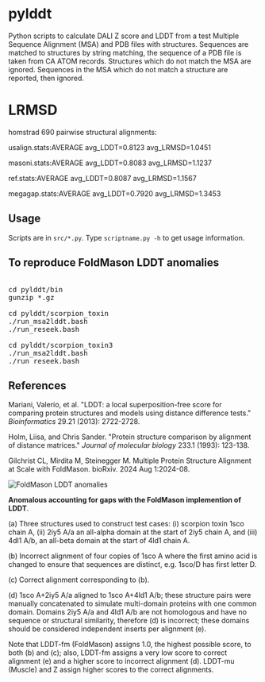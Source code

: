 # pylddt

Python scripts to calculate DALI Z score and LDDT from a test Multiple Sequence Alignment (MSA) and PDB files with structures. 
Sequences are matched to structures by string matching, the sequence of a PDB file is taken from CA ATOM records.
Structures which do not match the MSA are ignored. Sequences in the MSA which do not match a structure are reported, then ignored.

# LRMSD
  homstrad 690 pairwise structural alignments:

  usalign.stats:AVERAGE	avg_LDDT=0.8123	avg_LRMSD=1.0451
  
  masoni.stats:AVERAGE	avg_LDDT=0.8083	avg_LRMSD=1.1237
  
  ref.stats:AVERAGE	avg_LDDT=0.8087	avg_LRMSD=1.1567
  
  megagap.stats:AVERAGE	avg_LDDT=0.7920	avg_LRMSD=1.3453
  
## Usage 

Scripts are in `src/*.py`. Type `scriptname.py -h` to get usage information.

## To reproduce FoldMason LDDT anomalies

<pre>

cd pylddt/bin
gunzip *.gz

cd pylddt/scorpion_toxin
./run_msa2lddt.bash
./run_reseek.bash

cd pylddt/scorpion_toxin3
./run_msa2lddt.bash
./run_reseek.bash
</pre>

## References

Mariani, Valerio, et al. "LDDT: a local superposition-free score for comparing protein structures and models using distance difference tests." <i>Bioinformatics</i> 29.21 (2013): 2722-2728.

Holm, Liisa, and Chris Sander. "Protein structure comparison by alignment of distance matrices." <i>Journal of molecular biology</i> 233.1 (1993): 123-138.

Gilchrist CL, Mirdita M, Steinegger M. Multiple Protein Structure Alignment at Scale with FoldMason. bioRxiv. 2024 Aug 1:2024-08.


![FoldMason LDDT anomalies](https://github.com/rcedgar/pylddt/raw/main/results/FoldMason_LDDT_anomaly_figure.png)

<b>Anomalous accounting for gaps with the FoldMason implemention of LDDT</b>.


(a) Three structures used to construct test
cases: (i) scorpion toxin 1sco chain A, (ii) 2iy5 A/a an all-alpha domain at the start of 2iy5 chain A,
and (iii) 4dl1 A/b, an all-beta domain at the start of 4ld1 chain A.


(b) Incorrect alignment of four copies
of 1sco A where the first amino acid is changed to ensure that sequences are distinct, e.g. 1sco/D has
first letter D.

(c) Correct alignment corresponding to (b). 

(d) 1sco A+2iy5 A/a aligned to
1sco A+4ld1 A/b; these structure pairs were manually concatenated to simulate multi-domain proteins
with one common domain. Domains 2iy5 A/a and 4ld1 A/b are not homologous and have no sequence
or structural similarity, therefore (d) is incorrect; these domains should be considered independent
inserts per alignment (e). 

Note that LDDT-fm (FoldMason) assigns 1.0, the highest possible score, to both (b) and (c);
also, LDDT-fm assigns a very low score to correct alignment (e) and a higher score to incorrect
alignment (d). LDDT-mu (Muscle) and Z assign higher scores to the correct alignments.
